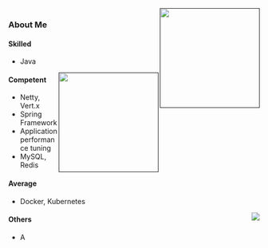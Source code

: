 <a href="">
  <img align="right" height=200px src="https://github-readme-stats.vercel.app/api?username=xiaochangbai&show_icons=true&count_private=true" />
</a>


### About Me


  
#### Skilled

- Java

<a href="">
  <img align="right" height=200px src="https://github-readme-stats.vercel.app/api/top-langs/?username=xiaochangbai&layout=compact&langs_count=10&hide=html,javascript,css,freemarker" />
</a>


#### Competent


- Netty, Vert.x
- Spring Framework
- Application performance tuning
- MySQL, Redis

#### Average

- Docker, Kubernetes


<a href="https://github.com/xiaochangbai">
    <img align="right" src="https://profile-counter.glitch.me/xiaochangbai/count.svg" />
</a>

#### Others

- A 



<!--
**TeslaCN/TeslaCN** is a ✨ _special_ ✨ repository because its `README.md` (this file) appears on your GitHub profile.

Here are some ideas to get you started:

- 🌱 I’m currently learning ...
- 👯 I’m looking to collaborate on ...
- 🤔 I’m looking for help with ...
- 💬 Ask me about ...
- 📫 How to reach me: ...
- 😄 Pronouns: ...
- ⚡ Fun fact: ...


- [apache/shardingsphere](https://github.com/apache/shardingsphere)
- [apache/shardingsphere-elasticjob](https://github.com/apache/shardingsphere-elasticjob)
- [apache/shardingsphere-elasticjob-ui](https://github.com/apache/shardingsphere-elasticjob-ui)

-->
